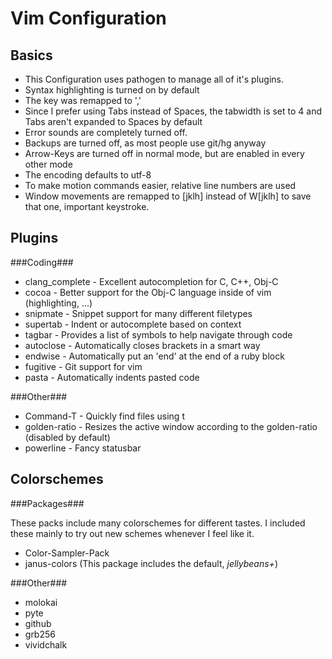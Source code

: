 Vim Configuration
=

Basics
-
* This Configuration uses pathogen to manage all of it's plugins. 
* Syntax highlighting is turned on by default
* The <leader> key was remapped to ',' 
* Since I prefer using Tabs instead of Spaces, the tabwidth is set to 4 and Tabs aren't expanded to Spaces by default
* Error sounds are completely turned off.
* Backups are turned off, as most people use git/hg anyway
* Arrow-Keys are turned off in normal mode, but are enabled in every other mode
* The encoding defaults to utf-8
* To make motion commands easier, relative line numbers are used
* Window movements are remapped to <CR>[jklh] instead of <CR>W[jklh] to save that one, important keystroke.


Plugins
-

###Coding###
*   clang_complete - 
    Excellent autocompletion for C, C++, Obj-C
*   cocoa - 
    Better support for the Obj-C language inside of vim (highlighting, ...)
*   snipmate - 
    Snippet support for many different filetypes
*   supertab - 
    Indent or autocomplete based on context
*   tagbar - 
    Provides a list of symbols to help navigate through code
*   autoclose - 
    Automatically closes brackets in a smart way
*   endwise - 
    Automatically put an 'end' at the end of a ruby block
*   fugitive - 
    Git support for vim
*   pasta - 
    Automatically indents pasted code

###Other###
*   Command-T - 
    Quickly find files using <leader>t 
*   golden-ratio -
    Resizes the active window according to the golden-ratio (disabled by default)
*   powerline -
    Fancy statusbar

Colorschemes
-

###Packages###

These packs include many colorschemes for different tastes. I included these mainly to try out new schemes whenever I feel like it.

* Color-Sampler-Pack
* janus-colors (This package includes the default, *jellybeans+*)

###Other###

* molokai
* pyte
* github
* grb256
* vividchalk
